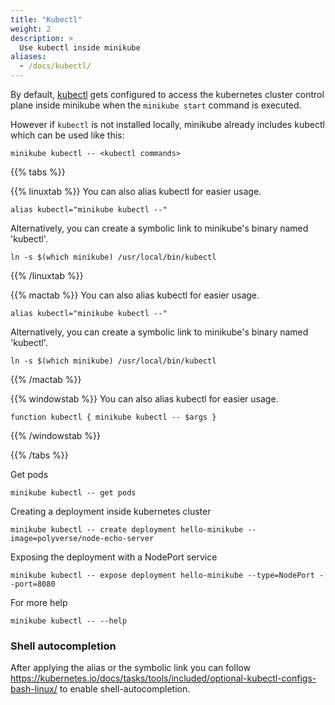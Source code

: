 ```yaml
---
title: "Kubectl"
weight: 2
description: >
  Use kubectl inside minikube
aliases:
  - /docs/kubectl/
---
```


By default, [kubectl](https://kubernetes.io/docs/tasks/tools/install-kubectl/) gets configured to access the kubernetes cluster control plane
inside minikube when the `minikube start` command is executed.

However if `kubectl` is not installed locally, minikube already includes kubectl which can be used like this:

```shell
minikube kubectl -- <kubectl commands>
```

{{% tabs %}}

{{% linuxtab %}}
You can also alias kubectl for easier usage.

```shell
alias kubectl="minikube kubectl --"
```

Alternatively, you can create a symbolic link to minikube's binary named 'kubectl'.

```shell
ln -s $(which minikube) /usr/local/bin/kubectl
```

{{% /linuxtab %}}

{{% mactab %}}
You can also alias kubectl for easier usage.

```shell
alias kubectl="minikube kubectl --"
```

Alternatively, you can create a symbolic link to minikube's binary named 'kubectl'.

```shell
ln -s $(which minikube) /usr/local/bin/kubectl
```

{{% /mactab %}}

{{% windowstab %}}
You can also alias kubectl for easier usage.

```shell
function kubectl { minikube kubectl -- $args }
```

{{% /windowstab %}}

{{% /tabs %}}

Get pods

```shell
minikube kubectl -- get pods
```

Creating a deployment inside kubernetes cluster

```shell
minikube kubectl -- create deployment hello-minikube --image=polyverse/node-echo-server
```

Exposing the deployment with a NodePort service

```shell
minikube kubectl -- expose deployment hello-minikube --type=NodePort --port=8080
```

For more help

```shell
minikube kubectl -- --help
```

### Shell autocompletion

After applying the alias or the symbolic link you can follow https://kubernetes.io/docs/tasks/tools/included/optional-kubectl-configs-bash-linux/ to enable shell-autocompletion.
